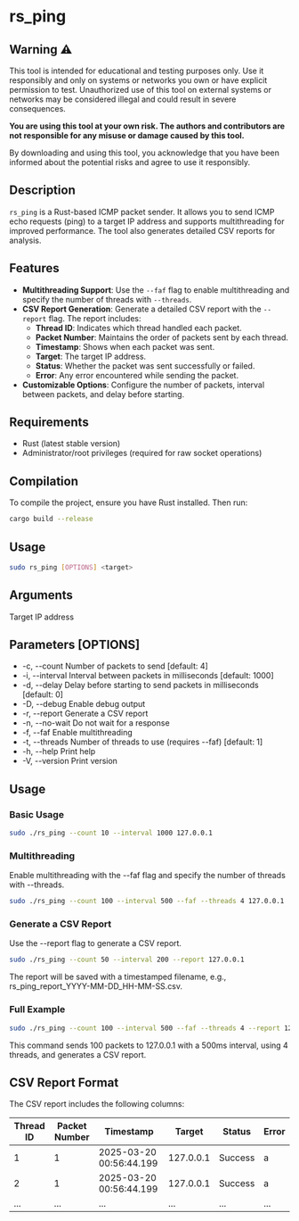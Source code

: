 # rs_ping

## Warning ⚠️

This tool is intended for educational and testing purposes only. Use it responsibly and only on systems or networks you own or have explicit permission to test. Unauthorized use of this tool on external systems or networks may be considered illegal and could result in severe consequences.

**You are using this tool at your own risk. The authors and contributors are not responsible for any misuse or damage caused by this tool.**

By downloading and using this tool, you acknowledge that you have been informed about the potential risks and agree to use it responsibly.

## Description
`rs_ping` is a Rust-based ICMP packet sender. It allows you to send ICMP echo requests (ping) to a target IP address and supports multithreading for improved performance. The tool also generates detailed CSV reports for analysis.

## Features
- **Multithreading Support**: Use the `--faf` flag to enable multithreading and specify the number of threads with `--threads`.
- **CSV Report Generation**: Generate a detailed CSV report with the `--report` flag. The report includes:
  - **Thread ID**: Indicates which thread handled each packet.
  - **Packet Number**: Maintains the order of packets sent by each thread.
  - **Timestamp**: Shows when each packet was sent.
  - **Target**: The target IP address.
  - **Status**: Whether the packet was sent successfully or failed.
  - **Error**: Any error encountered while sending the packet.
- **Customizable Options**: Configure the number of packets, interval between packets, and delay before starting.


## Requirements
- Rust (latest stable version)
- Administrator/root privileges (required for raw socket operations)

## Compilation
To compile the project, ensure you have Rust installed. Then run:
```bash
cargo build --release
```

## Usage
```bash
sudo rs_ping [OPTIONS] <target>
```

## Arguments
  <target>  Target IP address

## Parameters [OPTIONS]

* -c, --count <COUNT>        Number of packets to send [default: 4]
* -i, --interval <INTERVAL>  Interval between packets in milliseconds [default: 1000]
* -d, --delay <DELAY>        Delay before starting to send packets in milliseconds [default: 0]
* -D, --debug                Enable debug output
* -r, --report               Generate a CSV report
* -n, --no-wait              Do not wait for a response
* -f, --faf                  Enable multithreading
* -t, --threads <THREADS>    Number of threads to use (requires --faf) [default: 1]
* -h, --help                 Print help
* -V, --version              Print version

## Usage

### Basic Usage

```bash
sudo ./rs_ping --count 10 --interval 1000 127.0.0.1
```

### Multithreading

Enable multithreading with the --faf flag and specify the number of threads with --threads.
``` bash
sudo ./rs_ping --count 100 --interval 500 --faf --threads 4 127.0.0.1
```

### Generate a CSV Report
Use the --report flag to generate a CSV report.
``` bash
sudo ./rs_ping --count 50 --interval 200 --report 127.0.0.1
```
The report will be saved with a timestamped filename, e.g., rs_ping_report_YYYY-MM-DD_HH-MM-SS.csv.

### Full Example
``` bash
sudo ./rs_ping --count 100 --interval 500 --faf --threads 4 --report 127.0.0.1
```
This command sends 100 packets to 127.0.0.1 with a 500ms interval, using 4 threads, and generates a CSV report.

## CSV Report Format
The CSV report includes the following columns:


   Thread ID   |   Packet Number   |   Timestamp   |	Target  |   Status  |   Error   
----------- | ------------------ | -------------- | ---------- | ---------- | ---------
|  1 |	1   |	2025-03-20 00:56:44.199 |	127.0.0.1   |	Success |	a |
|  2 |	1   |	2025-03-20 00:56:44.199 |	127.0.0.1   |	Success |	a |
|   ... |	... |	... |	... |	... |	... | 

